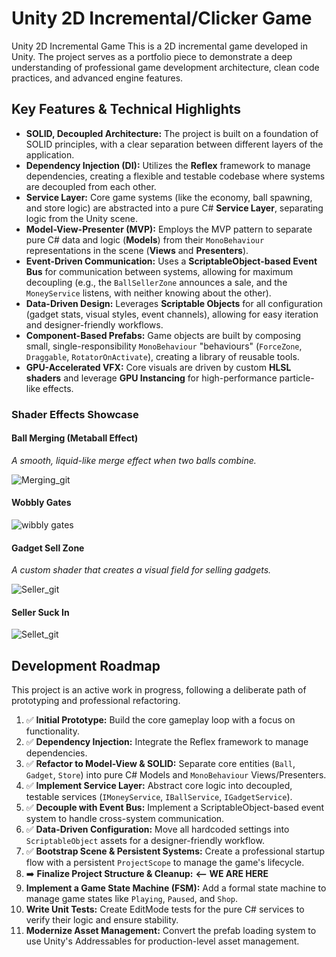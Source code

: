 # Unity 2D Incremental/Clicker Game

Unity 2D Incremental Game
This is a 2D incremental game developed in Unity. The project serves as a portfolio piece to demonstrate a deep understanding of professional game development architecture, clean code practices, and advanced engine features.

## Key Features & Technical Highlights

* **SOLID, Decoupled Architecture:** The project is built on a foundation of SOLID principles, with a clear separation between different layers of the application.
* **Dependency Injection (DI):** Utilizes the **Reflex** framework to manage dependencies, creating a flexible and testable codebase where systems are decoupled from each other.
* **Service Layer:** Core game systems (like the economy, ball spawning, and store logic) are abstracted into a pure C# **Service Layer**, separating logic from the Unity scene.
* **Model-View-Presenter (MVP):** Employs the MVP pattern to separate pure C# data and logic (**Models**) from their `MonoBehaviour` representations in the scene (**Views** and **Presenters**).
* **Event-Driven Communication:** Uses a **ScriptableObject-based Event Bus** for communication between systems, allowing for maximum decoupling (e.g., the `BallSellerZone` announces a sale, and the `MoneyService` listens, with neither knowing about the other).
* **Data-Driven Design:** Leverages **Scriptable Objects** for all configuration (gadget stats, visual styles, event channels), allowing for easy iteration and designer-friendly workflows.
* **Component-Based Prefabs:** Game objects are built by composing small, single-responsibility `MonoBehaviour` "behaviours" (`ForceZone`, `Draggable`, `RotatorOnActivate`), creating a library of reusable tools.
* **GPU-Accelerated VFX:** Core visuals are driven by custom **HLSL shaders** and leverage **GPU Instancing** for high-performance particle-like effects.




### Shader Effects Showcase

#### Ball Merging (Metaball Effect)
*A smooth, liquid-like merge effect when two balls combine.*

![Merging_git](https://github.com/user-attachments/assets/65438e40-9194-475e-a5e2-e824c688f529)

#### Wobbly Gates

![wibbly gates](https://github.com/user-attachments/assets/86a4d903-0a17-48f6-9e3a-c1fc16c1dd1c)


#### Gadget Sell Zone
*A custom shader that creates a visual field for selling gadgets.*

![Seller_git](https://github.com/user-attachments/assets/740ba7d8-9697-402e-becb-d03a6635ea59)

#### Seller Suck In
![Sellet_git](https://github.com/user-attachments/assets/75fb8afe-e02b-458c-ac3b-9866911c0830)

## Development Roadmap

This project is an active work in progress, following a deliberate path of prototyping and professional refactoring.

1.  ✅ **Initial Prototype:** Build the core gameplay loop with a focus on functionality.
2.  ✅ **Dependency Injection:** Integrate the Reflex framework to manage dependencies.
3.  ✅ **Refactor to Model-View & SOLID:** Separate core entities (`Ball`, `Gadget`, `Store`) into pure C# Models and `MonoBehaviour` Views/Presenters.
4.  ✅ **Implement Service Layer:** Abstract core logic into decoupled, testable services (`IMoneyService`, `IBallService`, `IGadgetService`).
5.  ✅ **Decouple with Event Bus:** Implement a ScriptableObject-based event system to handle cross-system communication.
6.  ✅ **Data-Driven Configuration:** Move all hardcoded settings into `ScriptableObject` assets for a designer-friendly workflow.
7.  ✅ **Bootstrap Scene & Persistent Systems:** Create a professional startup flow with a persistent `ProjectScope` to manage the game's lifecycle.
8.  ➡️ **Finalize Project Structure & Cleanup:** **<-- WE ARE HERE**
9.  **Implement a Game State Machine (FSM):** Add a formal state machine to manage game states like `Playing`, `Paused`, and `Shop`.
10. **Write Unit Tests:** Create EditMode tests for the pure C# services to verify their logic and ensure stability.
11. **Modernize Asset Management:** Convert the prefab loading system to use Unity's Addressables for production-level asset management.
